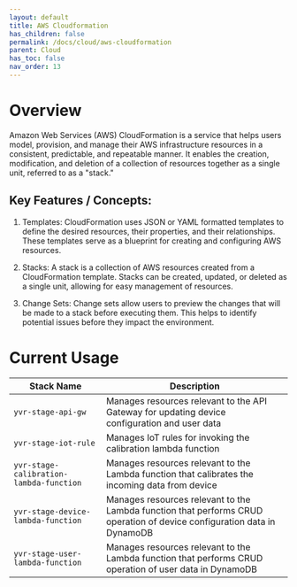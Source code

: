 ```yaml
---
layout: default
title: AWS Cloudformation
has_children: false
permalink: /docs/cloud/aws-cloudformation
parent: Cloud
has_toc: false
nav_order: 13
---
```


# Overview

Amazon Web Services (AWS) CloudFormation is a service that helps users model, provision, and manage their AWS infrastructure resources in a consistent, predictable, and repeatable manner. It enables the creation, modification, and deletion of a collection of resources together as a single unit, referred to as a "stack."

## Key Features / Concepts:

1. Templates: CloudFormation uses JSON or YAML formatted templates to define the desired resources, their properties, and their relationships. These templates serve as a blueprint for creating and configuring AWS resources.

2. Stacks: A stack is a collection of AWS resources created from a CloudFormation template. Stacks can be created, updated, or deleted as a single unit, allowing for easy management of resources.

3. Change Sets: Change sets allow users to preview the changes that will be made to a stack before executing them. This helps to identify potential issues before they impact the environment.

# Current Usage

| Stack Name                              | Description                                                                                                             |
| --------------------------------------- | ----------------------------------------------------------------------------------------------------------------------- |
| `yvr-stage-api-gw`                      | Manages resources relevant to the API Gateway for updating device configuration and user data                           |
| `yvr-stage-iot-rule`                    | Manages IoT rules for invoking the calibration lambda function                                                          |
| `yvr-stage-calibration-lambda-function` | Manages resources relevant to the Lambda function that calibrates the incoming data from device                         |
| `yvr-stage-device-lambda-function`      | Manages resources relevant to the Lambda function that performs CRUD operation of device configuration data in DynamoDB |
| `yvr-stage-user-lambda-function`        | Manages resources relevant to the Lambda function that performs CRUD operation of user data in DynamoDB                 |

